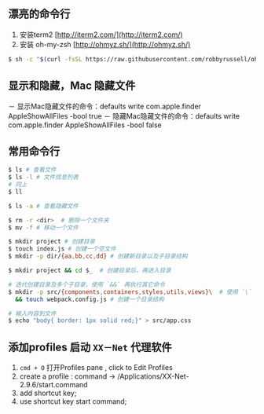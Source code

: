 ## 漂亮的命令行
1. 安装term2 [http://iterm2.com/](http://iterm2.com/)
2. 安装 oh-my-zsh [http://ohmyz.sh/](http://ohmyz.sh/)
```sh
$ sh -c "$(curl -fsSL https://raw.githubusercontent.com/robbyrussell/oh-my-zsh/master/tools/install.sh)"
```
## 显示和隐藏，Mac 隐藏文件
－ 显示Mac隐藏文件的命令：defaults write com.apple.finder AppleShowAllFiles -bool true
－ 隐藏Mac隐藏文件的命令：defaults write com.apple.finder AppleShowAllFiles -bool false
## 常用命令行
```sh
$ ls # 查看文件
$ ls -l # 文件信息列表
# 同上
$ ll

$ ls -a # 查看隐藏文件

$ rm -r <dir>  # 删除一个文件夹
$ mv -f # 移动一个文件

$ mkdir project # 创建目录
$ touch index.js # 创建一个空文件
$ mkdir -p dir/{aa,bb,cc,dd} # 创建新目录以及子目录结构

$ mkdir project && cd $_  # 创建目录后，再进入目录

# 迭代创建目录及多个子目录，使用 `&&` 再执行其它命令
$ mkdir -p src/{components,containers,styles,utils,views}\  # 使用 `\` 使命令折行，继续执行下一行命令
  && touch webpack.config.js # 创建一个目录结构

# 输入内容到文件
$ echo "body{ border: 1px solid red;}" > src/app.css

```
## 添加profiles 启动 `XX－Net` 代理软件
1. `cmd + O` 打开Profiles pane , click to Edit Profiles
2. create a profile : command -> /Applications/XX-Net-2.9.6/start.command
3. add shortcut key;
4. use shortcut key start command;
